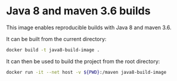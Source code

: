 # Java 8 and maven 3.6 builds

This image enables reproducible builds with Java 8 and maven 3.6. 

It can be built from the current directory:

```bash
docker build -t java8-build-image .
```

It can then be used to build the project from the root directory:

```bash
docker run -it --net host -v ${PWD}:/maven java8-build-image
```
